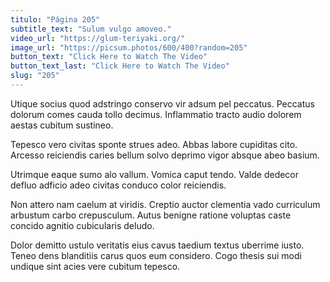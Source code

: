 ```yaml
---
titulo: "Página 205"
subtitle_text: "Sulum vulgo amoveo."
video_url: "https://glum-teriyaki.org/"
image_url: "https://picsum.photos/600/400?random=205"
button_text: "Click Here to Watch The Video"
button_text_last: "Click Here to Watch The Video"
slug: "205"
---
```


Utique socius quod adstringo conservo vir adsum pel peccatus. Peccatus dolorum comes cauda tollo decimus. Inflammatio tracto audio dolorem aestas cubitum sustineo.

Tepesco vero civitas sponte strues adeo. Abbas labore cupiditas cito. Arcesso reiciendis caries bellum solvo deprimo vigor absque abeo basium.

Utrimque eaque sumo alo vallum. Vomica caput tendo. Valde dedecor defluo adficio adeo civitas conduco color reiciendis.

Non attero nam caelum at viridis. Creptio auctor clementia vado curriculum arbustum carbo crepusculum. Autus benigne ratione voluptas caste concido agnitio cubicularis deludo.

Dolor demitto ustulo veritatis eius cavus taedium textus uberrime iusto. Teneo dens blanditiis carus quos eum considero. Cogo thesis sui modi undique sint acies vere cubitum tepesco.
